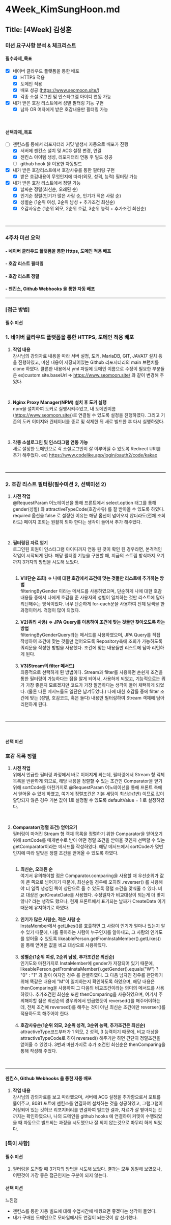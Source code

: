 # 4Week_KimSungHoon.md

## Title: [4Week] 김성훈

### 미션 요구사항 분석 & 체크리스트

#### 필수과제_목표

- [x] 네이버 클라우드 플랫폼을 통한 배포
  - [x] HTTPS 적용
  - [x] 도메인 적용
  - [x] 배포 성공 (https://www.seomoon.site/)
  - [x] 각종 소셜 로그인 및 인스타그램 아이디 연동 가능

- [x] 내가 받은 호감 리스트에서 성별 필터링 기능 구현
  - [x] 남자 OR 여자에게 받은 호감내용만 필터링 가능

<br/>

#### 선택과제_목표
- [ ] 젠킨스를 통해서 리포지터리 커밋 발생시 자동으로 배포가 진행
  - [x] 서버에 젠킨스 설치 및 ACG 설정 변경, 연결
  - [x] 젠킨스 아이템 생성, 리포지터리 연동 후 빌드 성공
  - [ ] github hook 을 이용한 자동빌드

- [x] 내가 받은 호감리스트에서 호감사유를 통한 필터링 구현
  - [x] 받은 호감내용이 무엇인지에 따라(외모, 성격, 능력) 필터링 가능

- [x] 내가 받은 호감 리스트에서 정렬 가능
  - [x] 날짜순 정렬(최신순, 오래된 순)
  - [x] 인기순 정렬(인기가 많은 사람 순, 인기가 적은 사람 순)
  - [x] 성별순 (1순위 여성, 2순위 남성 + 추가조건 최신순)
  - [x] 호감사유순 (1순위 외모, 2순위 호감, 3순위 능력 + 추가조건 최신순)

<br/>

---

### 4주차 미션 요약

#### - 네이버 클라우드 플랫폼을 통한 Https, 도메인 적용 배포
#### - 호감 리스트 필터링
#### - 호감 리스트 정렬
#### - 젠킨스, Github Webhooks 을 통한 자동 배포

---

### [접근 방법]

#### 필수 미션

### 1. 네이버 클라우드 플랫폼을 통한 HTTPS, 도메인 적용 배포

1. **작업 내용** <br/>
  강사님의 강의자료 내용을 따라 서버 설정, 도커, MariaDB, GIT, JAVA17 설치 등을 진행하였고,
  미션 내용이 저장되어있는 Github 리포지터리의 main 브랜치를 clone 하였다. 클론한 내용에서 yml 파일에 도메인 이름으로
  수정이 필요한 부분들은 ex)custom.site.baseUrl => https://www.seomoon.site/ 와 같이 변경해 주었다.

<br/>

2. **Nginx Proxy Manager(NPM) 설치 후 도커 실행** <br/>
  npm을 설치하여 도커로 실행시켜주었고, 내 도메인이름(https://www.seomoon.site/)로 연결될 수 있도록
  설정을 진행하였다. 그리고 기존의 도커 이미지와 컨테이너를 종료 및 삭제한 뒤 새로 빌드한 후 다시 실행하였다.

<br/>

3. **각종 소셜로그인 및 인스타그램 연동 가능** <br/>
   새로 설정한 도메인으로 각 소셜로그인이 잘 이루어질 수 있도록 Redirect URI를 추가 해주었다.
   ex) https://www.codelike.app/login/oauth2/code/kakao

<br/>

---

### 2. 호감 리스트 필터링(필수미션 2, 선택미션 2)

1. **사전 작업** <br/>
  @RequestParam 어노테이션을 통해 프론트에서 select.option 태그를 통해 gender(성별) 와 attractiveTypeCode(호감사유)
  를 잘 받아올 수 있도록 하였다. required  옵션을 false 로 설정한 이유는 해당 옵션이 넘어오지 않더라도(전체 조회라도)
  페이지 조회는 원활히 되야 한다는 생각이 들어서 추가 해주었다.

<br/>

2. **필터링된 자료 얻기** <br/>
  로그인된 회원이 인스타그램 아이디까지 연동 된 것이 확인 된 경우라면, 본격적인 작업이 시작되게 된다.
  해당 필터링 기능을 구현할 때, 지금의 스트림 방식까지 오기까지 3가지의 방법을 시도해 보았다.

   <br/>
   
   1. **V1(단순 조회) => 나에 대한 호감에서 조건에 맞는 것들만 리스트에 추가하는 방법** <br/>
      filteringByGender 이라는 메서드를 사용하였으며, 단순하게 나에 대한 호감내용들 중에서
      나에게 호감을 준 사용자의 성별이 일치하는 것만 리스트에 담아 리턴해주는 방식이었다.
      너무 단순하게 for-each문을 사용하여 전체 탐색을 한 과정이어서. 걱정이 많이 되었다.

    <br/>

   2. **V2(쿼리 사용) => JPA Query를 이용하여 조건에 맞는 것들만 찾아오도록 하는 방법** <br/>
      filteringByGenderQuery라는 메서드를 사용하였으며, JPA Query를 직접 작성하여 조건에
      맞는 것들만 얻어오도록 Repository측에 조회가 가능하도록 쿼리문을 작성한 방법을 사용했다.
      조건에 맞는 내용들만 리스트에 담아 리턴하게 된다.

   <br/>

   3. **V3(Stream의 filter 메서드)** <br/>
      최종적으로 선택하게 된 방법이다. Stream과 filter를 사용하면 손쉰게 조건을 통한 필터링이 가능하다는
      점을 알게 되어서, 사용하게 되었고, 기능적으로는 뭐가 가장 좋은지 모르겠지만 코드가 가장 깔끔하다는
      생각이 들어 채택하게 되었다. (물론 다른 메서드들도 일단은 남겨두었다.) 나에 대한 호감들 중에
      filter 조건에 맞는 (성별, 호감코드, 혹은 둘다) 내용만 필터링하여 Stream 객체에 담아 리턴하게 된다.

<br/>

---

<br/>

#### 선택 미션

### 호감 목록 정렬

1. **사전 작업** <br/>
  위에서 언급한 필터링 과정에서 바로 이어지게 되는데, 필터링에서 Stream 형 객체 목록을 반환하게 되므로,
  해당 내용을 정렬할 수 있는 조건인 Comparator을 얻기 위해 sortCode를 마찬가지로 @RequestParam 어노테이션을
  통해 프론트 측에서 얻어올 수 있게 하였고, 여기에 정렬조건은 기본 세팅이 최신순(1번) 이므로 값이 할당되지 않은 경우
  기본 값이 1로 설정될 수 있도록 defaultValue = 1 로 설정하였다.

<br/>

2. **Comparator(정렬 조건) 얻어오기** <br/>
  필터링이 마쳐진 Stream 형 객체 목록을 정렬하기 위한 Comparator을 얻어오기 위해 sortCode를 매개변수로 받아
  어떤 정렬 조건을 받아올 것인지 선택할 수 있는 getComparator이라는 메서드를 작성하였다.
  해당 메서드에서 sortCode가 몇번인지에 따라 알맞은 정렬 조건을 얻어올 수 있도록 하였다.

    <br/> 

   1. **최신순, 오래된 순** <br/>
      여기서 유의해야할 점은 Comparator.comparing을 사용할 때 우선순위가 값이 큰 쪽으로 넘어가기 때문에,
      최신순일 경우에 오히려 .reverser() 를 사용해야 더 일찍 생성된 쪽이 상단으로 올 수 있도록 정렬 조건을 맞춰줄
      수 있다. 비교 대상은 getCreateDate를 사용했다. 수정일자가 비교대상이 되는게 더 맞지않나? 라는 생각도 했으나,
      현재 프론트에서 표기되는 날짜가 CreateDate 이기 때문에 유지하기로 하였다.

    <br/>   

   2. **인기가 많은 사람순, 적은 사람 순** <br/>
      InstaMember에서 getLikes()를 호출하면 그 사람이 인기가 얼마나 있는지 알 수 있기 때문에,
      나를 좋아하는 사람이 누구인지를 알아내고, 그 사람의 인기도를 얻어올 수 있도록
      likeablePerson.getFromInstaMember().getLikes() 을 통해 얻어온 값을 비교 대상으로 사용하였다.

    <br/>

   3. **성별순(1순위 여성, 2순위 남성, 추가조건은 최신순)** <br/>
       인기도와 마찬가지로 InstaMember에 gender가 저장되어 있기 때문에,
       likeablePerson.getFromInstaMember().getGender().equals("W") ? "0" : "1" 과 같이 여자인 경우
       를 판별하였다. 그 다음 남자인 경우를 판단하기 위해 똑같은 내용에 "M"이 일치하는지 확인하도록 하였으며,
       해당 내용은 thenComparing을 사용하여 그 다음의 비교조건이라는 의미의 메서드를 사용하였다.
       추가조건인 최신순 또한 thenComparing을 사용하였으며, 여기서 주의해야할 점은 최신순의 경우위에서 언급했듯이
       reversed()를 해주어야하는데, 전체 조건에 reversed()를 해주는 것이 아닌 최신순 조건에만 reverser()를
       적용하도록 해주어야 한다.

    <br/>

    4. **호감사유순(1순위 외모, 2순위 성격, 3순위 능력, 추가조건은 최신순)** <br/>
       attractiveType코드부터가 1 외모, 2 성격, 3 능력이기 때문에, 비교 대상을 attractiveTypeCode로 하여
       reversed() 해주기만 하면 간단히 정렬조건을 얻어올 수 있었다. 3번과 마찬가지로 추가 조건인 최신순은
       thenComparing을 통해 작성해 주었다.

<br/>
   
---

#### 젠킨스, Github Webhooks 을 통한 자동 배포

1. **작업 내용**  <br/>
  강사님의 강의자료를 보고 따라했으며, 서버에 ACG 설정을 추가함으로서 포트를 뚫어주고, 8081 포트에 젠킨스를
  연결하여 설치하는 것을 성공하였고, 그램그램이 저장되어 있는 깃허브 리포지터리를 연결하여 빌드한 결과, 자료가
  잘 받아지는 것 까지는 확인하였으나, 나의 도메인을 github hooks 에 연결하여 커밋이 수행되었을 때 자동으로 빌드되는
  과정을 시도했으나 잘 되지 않는것으로 마무리 하게 되었다.

### [특이 사항]

#### 필수 미션

1. 필터링을 도전할 때 3가지의 방법을 시도해 보았다. 결과는 모두 동일해 보였으나, 어떤것이 가장 좋은 접근인지는 구분이 되지 않는다.

#### 선택 미션


느낀점
- 젠킨스를 통한 자동 빌드에 대해 수업시간에 배웠으면 좋겠다는 생각이 들었다.
- 내가 구매한 도메인으로 모바일에서도 연결이 되는것이 참 신기했다.